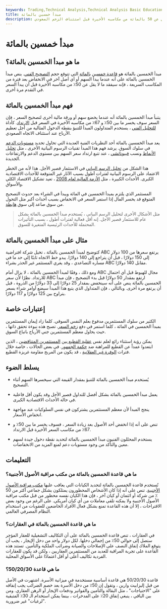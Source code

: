 ```yaml
---
keywords: Trading,Technical Analysis,Technical Analysis Basic Education
title: مبدأ خمسين بالمائة
description: ينص مبدأ الخمسين بالمائة على أن السهم سيعيد ما لا يقل عن 50 بالمائة من مكاسبه الأخيرة قبل استئناف الزخم الصعودي.
---
```


# مبدأ خمسين بالمائة
## ما هو مبدأ الخمسين بالمائة؟

مبدأ الخمسين بالمائة هو [قاعدة خمسين](/rule-of-thumb) [بالمائة](/rule-of-thumb) التي تتوقع حجم [التصحيح الفني](/technical_correction). ينص مبدأ الخمسين بالمائة على أنه عندما يبدأ السهم أو أي أصل آخر في الانخفاض بعد فترة من المكاسب السريعة ، فإنه سيفقد ما لا يقل عن 50٪ من مكاسبه الأخيرة قبل أن يبدأ السعر في التقدم مرة أخرى.

## فهم مبدأ الخمسين بالمائة

يتنبأ مبدأ الخمسين بالمائة أنه عندما يخضع سهم أو ورقة مالية أخرى لتصحيح السعر ، فإن السعر سوف يخسر ما بين 50٪ و 67٪ من مكاسبه الأخيرة في السعر قبل [الارتداد](/rebound). كأداة [للتحليل الفني](/technicalanalysis) ، يستخدم المتداولون المبدأ للتنبؤ بنقطة الدخول المثالية من أجل تعظيم الأرباح عند استئناف الاتجاه الصعودي.

يعد مبدأ الخمسين بالمائة أحد النظريات الفنية العديدة التي تحاول تحديد [مستويات الدعم](/support) في سلوك السوق. يرشد فهم هذا المبدأ تقنيات الرسوم البيانية الأخرى ، مثل [تحليل الأنماط](/pattern) ونسب [فيبوناتشي](/fibonacciretracement) ، عند تتبع ارتداد سعر السهم بين مستوى الدعم والارتفاعات الجديدة.

هذا الشكل من [تحليل الرسم البياني](/technicalanalysis) في الاستثمار قصير الأجل. هذا لأنه من الخطر الاعتماد على الرسوم البيانية لفترات أطول بسبب الآثار غير المتوقعة للأحداث الاقتصادية الكبرى. الأحداث الكبيرة ، مثل [الأزمة المالية لعام 2008](/great-recession) ، تعيد تشكيل الاقتصاد الكلي والأسواق.

المستثمر الذي يلتزم بمبدأ الخمسين في المائة ويبدأ في الشراء بعد حدوث التصحيح المتوقع قد يخسر المال إذا استمر السعر في الانخفاض بسبب أحداث أكبر مثل التحول من سوق صاعد إلى سوق [هابطة](/bearmarket).

> مثل الأشكال الأخرى لتحليل الرسم البياني ، يُستخدم مبدأ الخمسين بالمائة بشكل عام للاستثمار قصير الأجل. إنه أقل فعالية لفترات أطول ، بسبب التأثيرات المحتملة للأحداث الرئيسية المتغيرة للسوق.

>

## مثال على مبدأ الخمسين بالمائة

كتوضيح لمبدأ الخمسين بالمائة ، تخيل شركة افتراضية ABC يرتفع سعرها من 100 دولار إلى 150 دولارًا ، قبل أن يتراجع إلى 140 دولارًا. يبدو خط الاتجاه ثابتًا إلى حد ما في مساره التصاعدي ، وقد يغري المستثمر غير الحذر بشراء ABC مقابل 140 دولارًا.

ومع ذلك ، وفقًا لمبدأ الخمسين بالمائة ، لا يزال أمام ABC مجال للهبوط قبل أي احتمال للارتداد. نظرًا لأن سعر ABC ارتفع بمقدار 50 دولارًا قبل بدء التصحيح ، فإن مبدأ الخمسين بالمائة ينص على أنه سينخفض بمقدار 25 دولارًا إلى 33 دولارًا من الذروة ، قبل أن يرتفع مرة أخرى. وبالتالي ، فإن المتداول الذي يتبع هذا المبدأ سيضع أوامر شراء بسعر يتراوح بين 125 دولارًا و 117 دولارًا.

## إعتبارات خاصة

الكثير من سلوك المستثمرين مدفوع بعلم النفس السوقي. كلما زاد إيمان المستثمرين بمبدأ الخمسين في المائة ، كلما استمر في دفع [زخم السعر](/momentum_investing). تصبح هذه نبوءة تحقق ذاتها ، حيث يحاول معظم المستثمرين جني الأرباح باتباع السوق.

يمكن رؤية استثناء رائع لعلم نفس [عقلية القطيع بين](/herdinstinct) [المستثمرين المتناقضين](/contrarian) ، الذين ابتعدوا عمداً عن القطيع للمراهنة ضد [حكمة الجمهور](/wisdom-crowds). في بعض الحالات ، خاصة خلال فترات [الوفرة غير العقلانية](/irrationalexuberance) ، قد يكون من المربح مقاومة غريزة القطيع.

## يسلط الضوء

- يُستخدم مبدأ الخمسين بالمائة للتنبؤ بمقدار القيمة التي سيخسرها السهم أثناء التصحيح.

- يعمل مبدأ الخمسين بالمائة بشكل أفضل للتداول قصير الأجل وقد يكون أقل فاعلية في حالة الأحداث الاقتصادية الكبرى.

- ينجح المبدأ لأن معظم المستثمرين يشتركون في نفس السلوكيات عند مواجهة انخفاض الأسعار.

- تنص على أنه إذا انخفض أحد الأصول بعد زيادة السعر ، فسوف يخسر ما بين 50٪ و 67٪ من مكاسب السعر الأخيرة قبل الارتداد.

- يستخدم المحللون الفنيون مبدأ الخمسين بالمائة لتحديد نقطة دخول جيدة لسهم معين والتأكد من وجود مستويات دعم لمنع المزيد من الانخفاضات.

## التعليمات

### ما هي قاعدة الخمسين بالمائة من مكتب مراقبة الأصول الأجنبية؟

تُستخدم قاعدة الخمسين بالمائة لتحديد الكيانات التي يعاقب عليها [مكتب مراقبة الأصول الأجنبية](/ofac). تنص على أنه إذا كان الأشخاص المحظورون يمتلكون بشكل جماعي أكثر من 50 ٪ من شركة أو ائتمان أو كيان آخر ، فإن هذا الكيان نفسه محظور من قبل مكتب مراقبة الأصول الأجنبية ولا يمكنه تلقي معاملات من أي كيان أمريكي. على الرغم من وجود بعض الاقتراحات ، إلا أن هذه القاعدة تمنع بشكل فعال الأفراد الخاضعين للعقوبات من استخدام النظام المصرفي العالمي.

### ما هي قاعدة الخمسين بالمائة في العقارات؟

في العقارات ، تنص قاعدة الخمسين بالمائة على أن التكاليف التشغيلية للعقار المؤجر ستصل إلى حوالي 50٪ من إجمالي دخلها. لكل دولار واحد من دخل الإيجار ، يجب أن يتوقع الملاك إنفاق النصف على الإصلاحات والصيانة وضرائب الملكية والتأمين. تستند هذه القاعدة على تجربة المراقبة للعديد من المستثمرين العقاريين ، ولكن قد يكون للعقارات الفردية تكاليف أعلى أو أقل اعتمادًا على الأسواق المحلية.

### ما هي قاعدة 50/20/30؟

قاعدة 50/20/30 هي قاعدة أساسية مستخدمة في ميزانية الأسرة. اشتهرت في الأصل من قبل إليزابيث وارين ، وتقول إن 50٪ من دخل الأسرة بعد خصم الضرائب يجب إنفاقه على "الاحتياجات" ، مثل البقالة والتأمين والفواتير ودفعات الإيجار أو الرهن العقاري. ومن بين الباقي ، ينبغي إنفاق 20٪ على المدخرات ، بينما يمكن استخدام الـ 30٪ المتبقية "لرغبات" غير ضرورية.

